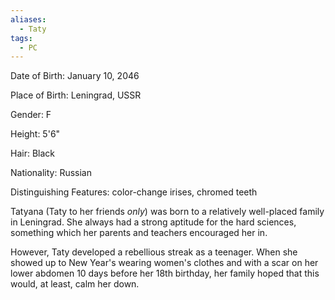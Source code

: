 ```yaml
---
aliases:
  - Taty
tags:
  - PC
---
```

Date of Birth: January 10, 2046

Place of Birth: Leningrad, USSR

Gender: F

Height: 5'6"

Hair: Black

Nationality: Russian

Distinguishing Features: color-change irises, chromed teeth

Tatyana (Taty to her friends *only*) was born to a relatively well-placed family in Leningrad. She always had a strong aptitude for the hard sciences, something which her parents and teachers encouraged her in.

However, Taty developed a rebellious streak as a teenager. When she showed up to New Year's wearing women's clothes and with a scar on her lower abdomen 10 days before her 18th birthday, her family hoped that this would, at least, calm her down.
